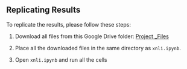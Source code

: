 ## Replicating Results

To replicate the results, please follow these steps:

1. Download all files from this Google Drive folder: [Project _Files](https://drive.google.com/drive/folders/11sxEdfjMOy6KJHRAiTfTzqT_dO_X2XLP?usp=sharing)

2. Place all the downloaded files in the same directory as `xnli.ipynb`.

3. Open `xnli.ipynb` and run all the cells